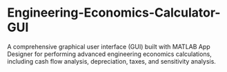 # Engineering-Economics-Calculator-GUI
A comprehensive graphical user interface (GUI) built with MATLAB App Designer for performing advanced engineering economics calculations, including cash flow analysis, depreciation, taxes, and sensitivity analysis.
